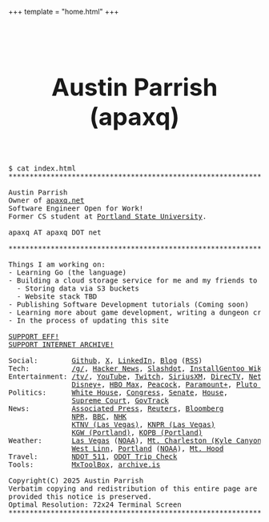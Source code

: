 +++
template = "home.html"
+++

<style>
.homepage-hero {
    text-align: center;
    padding: 2rem 0;
}

.homepage-hero-title {
    font-size: 3rem;
    margin-bottom: 1rem;
}

.homepage-hero-subtitle {
    font-size: 1.25rem;
    margin-bottom: 1rem;

</style>

<div class="homepage-hero">
    <h1 class="homepage-hero-title">Austin Parrish (apaxq)</h1>
    <p class="homepage-hero-subtitle">
        <i>
            <script src="quotes.js"></script>
            <script type="text/javascript">
                const randomIndex = Math.floor(Math.random() * quotes.length);
                document.write(quotes[randomIndex] + " 😎");
            </script>
        </i>
    </p>
</div>

<pre>
$ cat index.html
***********************************************************************

Austin Parrish
Owner of <a href="https://apaxq.net/">apaxq.net</a>
Software Engineer Open for Work!
Former CS student at <a href="https://www.pdx.edu/computer-science/">Portland State University</a>.

apaxq AT apaxq DOT net

***********************************************************************

Things I am working on:
- Learning Go (the language)
- Building a cloud storage service for me and my friends to use
  - Storing data via S3 buckets
  - Website stack TBD
- Publishing Software Development tutorials (Coming soon)
- Learning more about game development, writing a dungeon crawler
- In the process of updating this site

<a href="https://www.eff.org/">SUPPORT EFF!</a>
<a href="https://archive.org/donate">SUPPORT INTERNET ARCHIVE!</a>

Social:        <a href="https://github.com/apaxq">Github</a>, <a href="https://x.com/apaxqq">X</a>, <a href="https://www.linkedin.com/in/apaxq/">LinkedIn</a>, <a href="/posts">Blog</a> (<a href="/rss.xml">RSS</a>)
Tech:          <a href="https://boards.4chan.org/g/">/g/</a>, <a href="https://news.ycombinator.com">Hacker News</a>, <a href="https://slashdot.org/">Slashdot</a>, <a href="https://igwiki.lyci.de//wiki/Main_Page">InstallGentoo Wiki</a>
Entertainment: <a href="https://boards.4chan.org/tv/">/tv/</a>, <a href="https://www.youtube.com">YouTube</a>, <a href="https://twitch.tv/">Twitch</a>, <a href="https://www.siriusxm.com/player/home">SiriusXM</a>, <a href="https://stream.directv.com/watchnow/">DirecTV</a>, <a href="https://www.netflix.com/">Netflix</a>,
               <a href="https://www.disneyplus.com/">Disney+</a>, <a href="https://www.hbomax.com/">HBO Max</a>, <a href="https://www.peacocktv.com/">Peacock</a>, <a href="https://www.paramountplus.com/">Paramount+</a>, <a href="https://pluto.tv/">Pluto TV</a>
Politics:      <a href="https://www.whitehouse.gov/">White House</a>, <a href="https://www.congress.gov/">Congress</a>, <a href="https://www.senate.gov/">Senate</a>, <a href="https://www.house.gov/">House</a>, 
               <a href="https://www.supremecourt.gov">Supreme Court</a>, <a href="https://www.govtrack.us/">GovTrack</a>
News:          <a href="https://apnews.com/">Associated Press</a>, <a href="https://www.reuters.com/">Reuters</a>, <a href="https://www.bloomberg.com/">Bloomberg</a>
               <a href="https://text.npr.org/">NPR</a>, <a href="https://www.bbc.com/news">BBC</a>, <a href="https://www3.nhk.or.jp/nhkworld/en/news/">NHK</a>
               <a href="https://www.ktnv.com">KTNV (Las Vegas)</a>, <a href="https://knpr.org">KNPR (Las Vegas)</a>
               <a href="https://www.kgw.com">KGW (Portland)</a>, <a href="https://www.opb.org">KOPB (Portland)</a>
Weather:       <a href="https://forecast.weather.gov/MapClick.php?lat=36.2312814&lon=-115.283895">Las Vegas</a> (<a href="https://www.weather.gov/vef/">NOAA</a>), <a href="https://forecast.weather.gov/MapClick.php?lat=36.2733&lon=-115.695">Mt. Charleston (Kyle Canyon)</a>
               <a href="https://forecast.weather.gov/MapClick.php?lat=45.3647601&lon=-122.6483271">West Linn</a>, <a href="https://forecast.weather.gov/MapClick.php?lat=45.512925&lon=-122.685923">Portland</a> (<a href="https://www.weather.gov/pqr/">NOAA</a>), <a href="https://forecast.weather.gov/MapClick.php?lat=45.37334000000004&lon=-121.69572999999997">Mt. Hood</a>
Travel:        <a href="https://www.nvroads.com">NDOT 511</a>, <a href="http://www.tripcheck.com/Pages/RCMap.asp?curRegion=14&mainNav=RoadConditions">ODOT Trip Check</a>
Tools:         <a href="https://mxtoolbox.com/">MxToolBox</a>, <a href="https://archive.is/">archive.is</a>

Copyright(C) 2025 Austin Parrish
Verbatim copying and redistribution of this entire page are permitted 
provided this notice is preserved.
Optimal Resolution: 72x24 Terminal Screen
***********************************************************************
</pre>